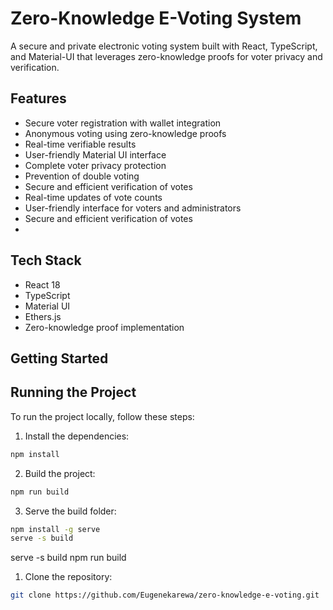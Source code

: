# Zero-Knowledge E-Voting System

A secure and private electronic voting system built with React, TypeScript, and Material-UI that leverages zero-knowledge proofs for voter privacy and verification.

## Features

- Secure voter registration with wallet integration
- Anonymous voting using zero-knowledge proofs
- Real-time verifiable results
- User-friendly Material UI interface
- Complete voter privacy protection
- Prevention of double voting
- Secure and efficient verification of votes
- Real-time updates of vote counts
- User-friendly interface for voters and administrators
- Secure and efficient verification of votes
- 

## Tech Stack

- React 18
- TypeScript
- Material UI
- Ethers.js
- Zero-knowledge proof implementation

## Getting Started

## Running the Project

To run the project locally, follow these steps:

1. Install the dependencies:
```bash
npm install
```

2. Build the project:
```bash
npm run build
```

3. Serve the build folder:
```bash
npm install -g serve
serve -s build
```
serve -s build
npm run build

1. Clone the repository:
```bash
git clone https://github.com/Eugenekarewa/zero-knowledge-e-voting.git
